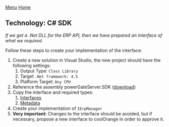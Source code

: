 [Menu](../README.md) [Home](./home.md)
## Technology: C# SDK

_If we get a .Net DLL for the ERP API, then we have prepared an interface of what we required._

Follow these steps to create your implementation of the interface:
1. Create a new solution in Visual Studio, the new project should have the following settings:
   1. Output Type: `Class Library`
   1. Target `.Net framework: 4.5`
   1. Platform Target: `Any CPU`
1. Reference the assembly powerGateServer.SDK ([download](https://github.com/coolOrangeLabs/powerGateTemplate/files/4831522/powerGateServer.SDK.zip))
1. Copy the interface and required types:
   1. [Interfaces](https://github.com/coolOrangeLabs/powerGateTemplate/tree/master/Files/powerGatePlugin/ErpServices/ErpManager/Interfaces)
   1. [Metadata](https://github.com/coolOrangeLabs/powerGateTemplate/tree/master/Files/powerGatePlugin/ErpServices/Metadata)
1. Create your implementation of `IErpManager`
1. **Very important:** Changes to the interface should be avoided, but if necessary, propose a new interface to coolOrange in order to approve it.
